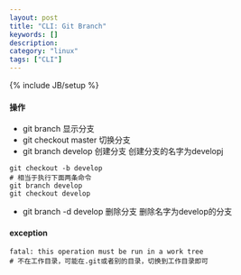 ```yaml
---
layout: post
title: "CLI: Git Branch"
keywords: []
description: 
category: "linux"
tags: ["CLI"]
---
```

{% include JB/setup %}

#### 操作
+ git branch                 显示分支
+ git checkout master        切换分支
+ git branch develop         创建分支  创建分支的名字为developj
```shell
git checkout -b develop
# 相当于执行下面两条命令
git branch develop
git checkout develop
```
+ git branch -d develop      删除分支 删除名字为develop的分支

#### exception
```shell
fatal: this operation must be run in a work tree
# 不在工作目录，可能在.git或者别的目录，切换到工作目录即可
```
